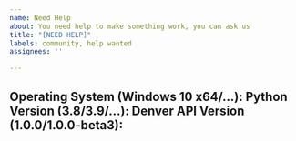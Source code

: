 ```yaml
---
name: Need Help
about: You need help to make something work, you can ask us
title: "[NEED HELP]"
labels: community, help wanted
assignees: ''

---
```


Operating System (Windows 10 x64/...): 
Python Version (3.8/3.9/...):
Denver API Version (1.0.0/1.0.0-beta3):
---------

<!-- Your Issue Body Here -->
